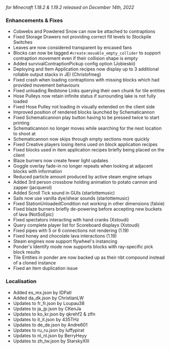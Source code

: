 _for Minecraft 1.18.2 & 1.19.2 released on December 14th, 2022_

### Enhancements & Fixes

- Cobwebs and Powdered Snow can now be attached to contraptions
- Fixed Storage Drawers not providing correct fill levels to Stockpile Switches
- Leaves are now considered transparent by encased fans
- Blocks can now be tagged `#create:movable_empty_collider` to support contraption movement even if their collision
  shape is empty
- Added survivalContraptionPickup config option (Jobieskii)
- Deploying and Item Application recipes now display up to 3 additional rollable output stacks in JEI (Christofmeg)
- Fixed crash when loading contraptions with missing blocks which had provided movement behaviours
- Fixed unloading Redstone Links querying their own chunk for tile entities
- Hose Pulleys now retain infinite status if surrounding lake is not fully loaded
- Fixed Hose Pulley not loading in visually extended on the client side
- Improved position of rendered blocks launched by Schematicannon
- Fixed Schematicannon play button having to be pressed twice to start printing
- Schematicannon no longer moves while searching for the next location to shoot at
- Schematicannon now skips through empty sections more quickly
- Fixed Creative players losing items used on block application recipes
- Fixed blocks used in item application recipes briefly being placed on the client
- Blaze burners now create fewer light updates
- Goggle overlay fade-in no longer repeats when looking at adjacent blocks with information
- Reduced particle amount produced by active steam engine setups
- Added 3rd person crossbow holding animation to potato cannon and zapper (jacquerol)
- Added Scroll Tick sound in GUIs (starlottemusic)
- Sails now use vanilla dye/shear sounds (starlottemusic)
- Fixed StationUnloadedCondition not working in other dimensions (falxie)
- Fixed blaze burners briefly de-powering before accepting new buckets of lava (NotSoEpic)
- Fixed spectators interacting with hand cranks (Xstoudi)
- Query complete player list for Scoreboard displays (Xstoudi)
- Fixed pipes with 5 or 6 connections not rendering (1.19)
- Fixed honey and chocolate lava interactions (1.19)
- Steam engines now support flywheel's instancing
- Ponder's Identify mode now supports blocks with ray-specific pick block results
- Tile Entities in ponder are now backed up as their nbt compound instead of a cloned instance
- Fixed an item duplication issue

### Localisation

- Added es_mx.json by IDPatl
- Added da_dk.json by ChristianLW
- Updates to fr_fr.json by Loupau38
- Updates to ja_jp.json by CKenJa
- Updates to ko_kr.json by qkrehf2 & zlfn
- Updates to it_it.json by 435THz
- Updates to de_de.json by Andre601
- Updates to ru_ru.json by luffypirat
- Updates to nl_nl.json by BerryHeyy
- Updates to zh_tw.json by StarskyXIII
